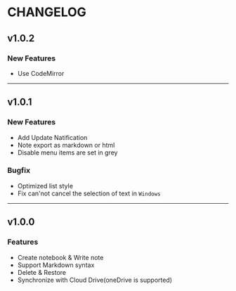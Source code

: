 # CHANGELOG

## v1.0.2

### New Features

- Use CodeMirror

----

## v1.0.1

### New Features

- Add Update Natification
- Note export as markdown or html
- Disable menu items are set in grey

### Bugfix

- Optimized list style
- Fix can'not cancel the selection of text in `Windows`


----

## v1.0.0

### Features

- Create notebook & Write note
- Support Markdown syntax
- Delete & Restore
- Synchronize with Cloud Drive(oneDrive is supported)